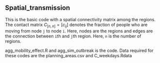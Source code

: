 ## Spatial_transmission

This is the basic code with a spatial connectivity matrix among the regions. The contact matrix $`C_{[n,n]}=[c_{ij}]`$ denotes the fraction of people who are moving from node `j` to node `i`. Here, nodes are the regions and edges are the connection between `i`th and `j`th region. Here, `n` is the number of regions.

agg_mobility_effect.R and agg_sim_outbreak is the code. Data required for these codes are the planning_areas.csv and C_weekdays.Rdata
